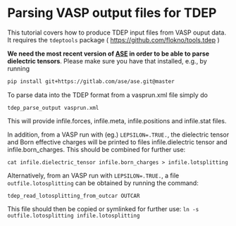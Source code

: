 # Parsing VASP output files for TDEP

This tutorial covers how to produce TDEP input files from VASP ouput data. It requires the `tdeptools` package ( https://github.com/flokno/tools.tdep )

**We need the most recent version of [ASE](https://gitlab.com/ase/ase) in order to be able to parse dielectric tensors**. Please make sure you have that installed, e.g., by running

```bash
pip install git+https://gitlab.com/ase/ase.git@master
```

To parse data into the TDEP format from a vasprun.xml file simply do

`tdep_parse_output vasprun.xml`

This will provide infile.forces, infile.meta, infile.positions and  infile.stat files.

In addition, from a VASP run with (eg.) `LEPSILON=.TRUE.`, the dielectric tensor and Born effective charges will be printed to files infile.dielectric tensor and infile.born_charges. This should be combined for further use:  

`cat infile.dielectric_tensor infile.born_charges > infile.lotsplitting`

Alternatively, from an VASP run with `LEPSILON=.TRUE.`, a file `outfile.lotosplitting` can be obtained by running the command:

`tdep_read_lotosplitting_from_outcar OUTCAR`

This file should then be copied or symlinked for further use: `ln -s outfile.lotosplitting infile.lotosplitting`
